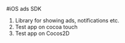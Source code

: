 #iOS ads SDK

1. Library for showing ads, notifications etc.
2. Test app on cocoa touch
3. Test app on Cocos2D